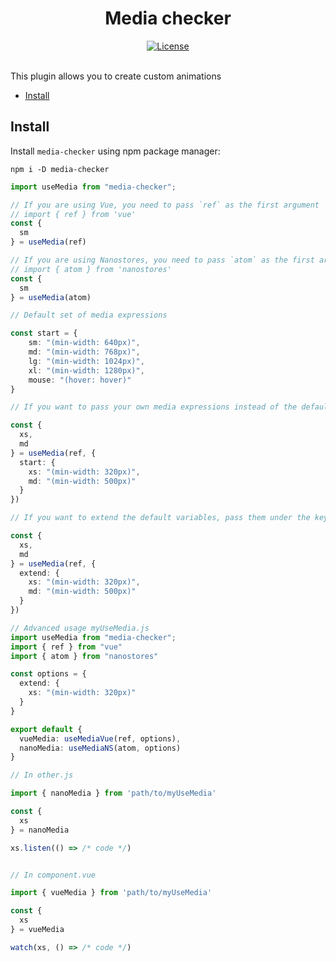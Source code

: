 <div align="center">
 <h1>Media checker</h1>
</div>

<div align="center">
  <a href="https://github.com/devcustrom/media-checker/blob/main/LICENSE">
    <img alt="License" src="https://badgen.net/github/license/devcustrom/media-checker" />
  </a>
  <br />
  <br />
</div>

This plugin allows you to create custom animations

- [Install](#install)

## Install

Install `media-checker` using npm package manager:

```shell
npm i -D media-checker
```


```ts
import useMedia from "media-checker";

// If you are using Vue, you need to pass `ref` as the first argument
// import { ref } from 'vue'
const {
  sm
} = useMedia(ref)

// If you are using Nanostores, you need to pass `atom` as the first argument
// import { atom } from 'nanostores'
const {
  sm
} = useMedia(atom)

// Default set of media expressions

const start = {
	sm: "(min-width: 640px)",
	md: "(min-width: 768px)",
	lg: "(min-width: 1024px)",
	xl: "(min-width: 1280px)",
	mouse: "(hover: hover)"
}

// If you want to pass your own media expressions instead of the defaults, pass them as the second parameter under the key `start`

const {
  xs,
  md
} = useMedia(ref, {
  start: {
    xs: "(min-width: 320px)",
    md: "(min-width: 500px)"
  }
})

// If you want to extend the default variables, pass them under the key `extend`

const {
  xs,
  md
} = useMedia(ref, {
  extend: {
    xs: "(min-width: 320px)",
    md: "(min-width: 500px)"
  }
})

```

```ts
// Advanced usage myUseMedia.js
import useMedia from "media-checker";
import { ref } from "vue"
import { atom } from "nanostores"

const options = {
  extend: {
    xs: "(min-width: 320px)"
  }
}

export default {
  vueMedia: useMediaVue(ref, options),
  nanoMedia: useMediaNS(atom, options)
}

// In other.js

import { nanoMedia } from 'path/to/myUseMedia'

const {
  xs
} = nanoMedia

xs.listen(() => /* code */)


// In component.vue

import { vueMedia } from 'path/to/myUseMedia'

const {
  xs
} = vueMedia

watch(xs, () => /* code */)
```